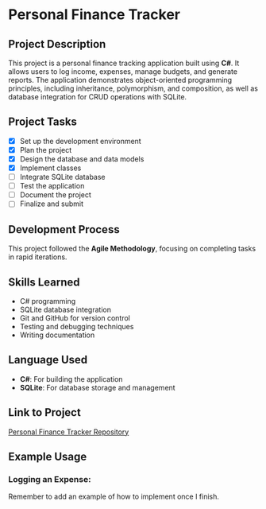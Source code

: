 # Personal Finance Tracker

## Project Description
This project is a personal finance tracking application built using **C#**. It allows users to log income, expenses, manage budgets, and generate reports. The application demonstrates object-oriented programming principles, including inheritance, polymorphism, and composition, as well as database integration for CRUD operations with SQLite.

## Project Tasks
- [x] Set up the development environment
- [x] Plan the project
- [x] Design the database and data models
- [x] Implement classes
- [ ] Integrate SQLite database
- [ ] Test the application
- [ ] Document the project
- [ ] Finalize and submit

## Development Process
This project followed the **Agile Methodology**, focusing on completing tasks in rapid iterations.

## Skills Learned
- C# programming
- SQLite database integration
- Git and GitHub for version control
- Testing and debugging techniques
- Writing documentation

## Language Used
- **C#**: For building the application
- **SQLite**: For database storage and management

## Link to Project
[Personal Finance Tracker Repository](https://github.com/username/personal-finance-tracker)

## Example Usage

### Logging an Expense:
Remember to add an example of how to implement once I finish.

